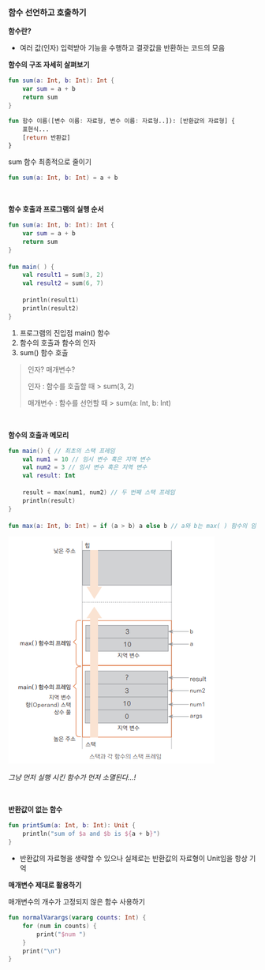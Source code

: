 ### 함수 선언하고 호출하기

**함수란?**
- 여러 값(인자) 입력받아 기능을 수행하고 결괏값을 반환하는 코드의 모음


**함수의 구조 자세히 살펴보기**
```kotlin
fun sum(a: Int, b: Int): Int {
    var sum = a + b
    return sum
}
```
```kotlin
fun 함수 이름([변수 이름: 자료형, 변수 이름: 자료형..]): [반환값의 자료형] {
    표현식...
    [return 반환값]
}
```
sum 함수 최종적으로 줄이기
```kotlin
fun sum(a: Int, b: Int) = a + b
```
<br>

**함수 호출과 프로그램의 실행 순서**
```kotlin
fun sum(a: Int, b: Int): Int {
    var sum = a + b
    return sum
}

fun main( ) {
    val result1 = sum(3, 2)
    val result2 = sum(6, 7)
    
    println(result1)
    println(result2)
}
```
1. 프로그램의 진입점 main() 함수
2. 함수의 호출과 함수의 인자
3. sum() 함수 호출

> 인자? 매개변수?
> 
> 인자 : 함수를 호출할 때 > sum(3, 2)
> 
> 매개변수 : 함수를 선언할 때 > sum(a: Int, b: Int) 

<br>

**함수의 호출과 메모리**
```kotlin
fun main() { // 최초의 스택 프레임
    val num1 = 10 // 임시 변수 혹은 지역 변수
    val num2 = 3 // 임시 변수 혹은 지역 변수
    val result: Int

    result = max(num1, num2) // 두 번째 스택 프레임
    println(result)
}

fun max(a: Int, b: Int) = if (a > b) a else b // a와 b는 max( ) 함수의 임시 변수
```

![img.png](static/img.png)

*그냥 먼저 실행 시킨 함수가 먼저 소멸된다...!*

<br>

**반환값이 없는 함수**
```kotlin
fun printSum(a: Int, b: Int): Unit {
    println("sum of $a and $b is ${a + b}")
}
```
- 반환값의 자료형을 생략할 수 있으나 실제로는 반환값의 자료형이 Unit임을 항상 기억

**매개변수 제대로 활용하기**

매개변수의 개수가 고정되지 않은 함수 사용하기
```kotlin
fun normalVarargs(vararg counts: Int) {
    for (num in counts) {
        print("$num ")
    }
    print("\n")
}
```
